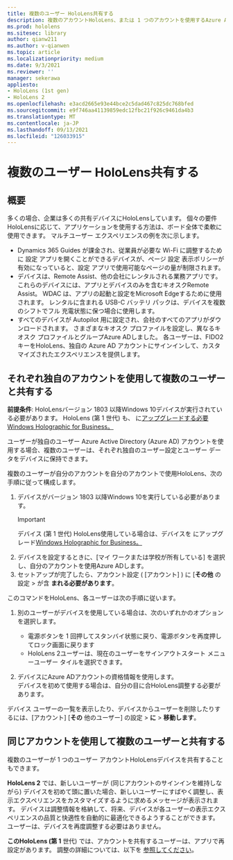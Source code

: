 ```yaml
---
title: 複数のユーザー HoloLens共有する
description: 複数のアカウントHoloLens、または 1 つのアカウントを使用するAzure Active Directoryユーザーが共有する構成を構成できます。
ms.prod: hololens
ms.sitesec: library
author: qianw211
ms.author: v-qianwen
ms.topic: article
ms.localizationpriority: medium
ms.date: 9/3/2021
ms.reviewer: ''
manager: sekerawa
appliesto:
- HoloLens (1st gen)
- HoloLens 2
ms.openlocfilehash: e3acd2665e93e44bce2c5dad467c825dc768bfed
ms.sourcegitcommit: e9f746aa41139859edc12fbc21f926c9461da4b3
ms.translationtype: MT
ms.contentlocale: ja-JP
ms.lasthandoff: 09/13/2021
ms.locfileid: "126033915"
---
```

# <a name="share-your-hololens-with-multiple-people"></a>複数のユーザー HoloLens共有する

## <a name="overview"></a>概要
多くの場合、企業は多くの共有デバイスにHoloLensしています。 個々の要件HoloLensに応じて、アプリケーションを使用する方法は、ボード全体で柔軟に使用できます。 マルチユーザー エクスペリエンスの例を次に示します。 

- Dynamics 365 Guides が課金され、従業員が必要な Wi-Fi に調整するために 設定 アプリを開くことができるデバイスが、ページ 設定 表示ポリシーが有効になっていると、設定 アプリで使用可能なページの量が制限されます。
- デバイスは、Remote Assist、他の会社にレンタルされる業務アプリです。 これらのデバイスには、アプリとデバイスのみを含むキオスクRemote Assist。 WDAC は、アプリの起動と設定をMicrosoft Edgeするために使用されます。 レンタルに含まれる USB-C バッテリ パックは、デバイスを複数のシフトでフル 充電状態に保つ場合に使用します。
- すべてのデバイスが Autopilot 用に設定され、会社のすべてのアプリがダウンロードされます。 さまざまなキオスク プロファイルを設定し、異なるキオスク プロファイルとグループAzure ADしました。 各ユーザーは、FIDO2 キーをHoloLens、独自の Azure AD アカウントにサインインして、カスタマイズされたエクスペリエンスを提供します。



## <a name="share-with-multiple-people-each-using-their-own-account"></a>それぞれ独自のアカウントを使用して複数のユーザーと共有する

**前提条件**: HoloLensバージョン 1803 以降Windows 10デバイスが実行されている必要があります。  HoloLens (第 1 世代) も、 に[アップグレードする必要Windows Holographic for Business。](hololens-upgrade-enterprise.md)

ユーザーが独自のユーザー Azure Active Directory (Azure AD) アカウントを使用する場合、複数のユーザーは、それぞれ独自のユーザー設定とユーザー データをデバイスに保持できます。

複数のユーザーが自分のアカウントを自分のアカウントで使用HoloLens、次の手順に従って構成します。

1. デバイスがバージョン 1803 以降Windows 10を実行している必要があります。
   > [!IMPORTANT]
   > デバイス (第 1 世代) HoloLens使用している場合は、デバイスを にアップグレード[Windows Holographic for Business。](hololens1-upgrade-enterprise.md)
1. デバイスを設定するときに、[マイ ワークまたは学校が所有している] を選択し、自分のアカウントを使用Azure ADします。
1. セットアップが完了したら、アカウント設定 ( [アカウント] ) に [**その他** の設定  >  が含 **まれる必要があります**。

このコマンドをHoloLens、各ユーザーは次の手順に従います。

1. 別のユーザーがデバイスを使用している場合は、次のいずれかのオプションを選択します。
   - 電源ボタンを 1 回押してスタンバイ状態に戻り、電源ボタンを再度押してロック画面に戻ります
   - HoloLens 2ユーザーは、現在のユーザーをサインアウトスタート メニューユーザー タイルを選択できます。

1. デバイスにAzure ADアカウントの資格情報を使用します。  
    デバイスを初めて使用する場合は、自分の目に合HoloLens調整する[](hololens-calibration.md)必要があります。

デバイス ユーザーの一覧を表示したり、デバイスからユーザーを削除したりするには、[アカウント] [**その** 他のユーザー] の設定  >  **に**  >  **移動します**。

## <a name="share-with-multiple-people-all-using-the-same-account"></a>同じアカウントを使用して複数のユーザーと共有する

複数のユーザーが 1 つのユーザー アカウントHoloLensデバイスを共有することもできます。

**HoloLens 2** では、新しいユーザーが (同じアカウントのサインインを維持しながら) デバイスを初めて頭に置いた場合、新しいユーザーにすばやく調整し、表示エクスペリエンスをカスタマイズするように求めるメッセージが表示されます。 デバイスは調整情報を格納して、将来、デバイスが各ユーザーの表示エクスペリエンスの品質と快適性を自動的に最適化できるようすることができます。 ユーザーは、デバイスを再度調整する必要はありません。

**このHoloLens (第 1** 世代) では、アカウントを共有するユーザーは、アプリで再設定があります。  調整の詳細については、以下を [参照してください](hololens-calibration.md)。